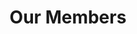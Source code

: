 ---
layout: members
title: Our Members
permalink: /members
officers:
  President:
    Jorge Nario:
      alum: false
      year: "CAS 2020"
      img: "beta/jorge.jpg"
  Vice President:
    Vivian Gunawan:
      alum: false
      year: "CAS 2021"
      img: "beta/vivian.jpg"
  Secretary:
    Rachel Yang:
      alum: false
      year: "ENG 2020"
      img: "alpha/rachel.jpg"
      social:
        linkedin: "https://www.linkedin.com/in/rachel-yang-76049312b/"
        email: "ryang3@bu.edu"
  Director of Operations:
    Ivorine Do:
      alum: false
      year: "CAS/QST 2019"
      img: "beta/ivorine.jpg"
  Director of Recruitment:
    Melissa Lopez:
      alum: false
      year: "CAS 2021"
      img: "beta/melissa.jpg"
  Director of Internal Development:
    Michael Djaballah:
      alum: false
      year: "CAS 2020"
      img: "beta/mike.jpg"
  Director of Marketing:
    Brian He:
      alum: false
      year: "ENG 2020"
      img: "alpha/brian.jpg"
      social:
        linkedin: "https://www.linkedin.com/in/brian-he/"
        github: "https://github.com/brianhe12"
        email: "brianhe@bu.edu"
  Treasurer:
    Sumara Ali:
      alum: false
      year: "CAS 2021"
      img: "alpha/sumara.jpg"
      social:
        linkedin: "https://www.linkedin.com/in/sumara-ali/"
        github: "https://github.com/sumara523"
        email: "alisum@bu.edu"
members:
  Alpha Class:
    Alan Burstein:
      alum: false
      year: "CAS 2020"
      img: "alpha/alan.jpg"
      social:
        facebook: "https://www.facebook.com/alan.burstein.560"
        linkedin: "https://www.linkedin.com/in/alan-burstein/"
        github: "https://github.com/osirissc2"
        email: "alanbur@bu.edu"
    Brian He:
      alum: false
      year: "ENG 2020"
      img: "alpha/brian.jpg"
      social:
        linkedin: "https://www.linkedin.com/in/brian-he/"
        github: "https://github.com/brianhe12"
        email: "brianhe@bu.edu"
    Jason Cho:
      alum: false
      year: "CAS 2020"
      img: "alpha/jason.jpg"
      social:
        linkedin: "https://www.linkedin.com/in/jason-j-cho/"
        github: "https://github.com/jjuncho"
        email: "jjuncho@bu.edu"
    Jinghu Lei:
      alum: false
      year: "CAS 2020"
      img: "alpha/jinghu.jpg"
      social:
        linkedin: "https://www.linkedin.com/in/jinghu-lei/"
        github: "https://github.com/jinghul"
        email: "jinghul@bu.edu"
    Julius Frost:
      alum: false
      year: "CAS 2021"
      img: "alpha/julius.jpg"
      social:
        facebook: "https://www.facebook.com/JuliusFrost0"
        twitter: "https://twitter.com/Julius_Frost"
        linkedin: "https://www.linkedin.com/in/juliusfrost/"
        github: "https://github.com/juliusfrost"
        email: "juliusf@bu.edu"
    Rachel Yang:
      alum: false
      year: "ENG 2020"
      img: "alpha/rachel.jpg"
      social:
        linkedin: "https://www.linkedin.com/in/rachel-yang-76049312b/"
        email: "ryang3@bu.edu"
    Rudhra Raveendran:
      alum: false
      year: "CAS 2020"
      img: "alpha/rudy.jpg"
      social:
        facebook: "https://www.facebook.com/sooperooday/"
        twitter: "https://twitter.com/sooperooday"
        linkedin: "https://www.linkedin.com/in/rooday/"
        github: "https://github.com/ROODAY"
        email: "rooday@bu.edu"
    Sumara Ali:
      alum: false
      year: "CAS 2021"
      img: "alpha/sumara.jpg"
      social:
        linkedin: "https://www.linkedin.com/in/sumara-ali/"
        github: "https://github.com/sumara523"
        email: "alisum@bu.edu"
  Beta Class:
    Benji Spetter-Goldstein:
      alum: false
      year: "CAS 2021"
      img: "beta/benji.jpg"
    Cali Dolfi:
      alum: false
      year: "CAS 2021"
      img: "beta/cali.jpg"
    Darcy Meyer:
      alum: false
      year: "CAS 2022"
      img: "beta/darcy.jpg"
    Deren Singh:
      alum: false
      year: "CAS 2021"
      img: "beta/deren.jpg"
    Gabrielle Chan:
      alum: false
      year: "ENG 2021"
      img: "beta/gabrielle.jpg"
    Ivorine Do:
      alum: false
      year: "CAS/QST 2019"
      img: "beta/ivorine.jpg"
    Jason Li:
      alum: false
      year: "CAS 2022"
      img: "beta/jason.jpg"
    Jorge Nario:
      alum: false
      year: "CAS 2020"
      img: "beta/jorge.jpg"
    Joshua Pei:
      alum: false
      year: "2021"
      img: "beta/josh.jpg"
    Melissa Lopez:
      alum: false
      year: "CAS 2021"
      img: "beta/melissa.jpg"
    Michael Djaballah:
      alum: false
      year: "CAS 2020"
      img: "beta/mike.jpg"
    Nick Ni:
      alum: false
      year: "CAS 2021"
      img: "beta/nick.jpg"
    Ning Wang:
      alum: false
      year: "CAS 2021"
      img: "beta/ning.jpg"
    Normandie Essig:
      alum: false
      year: "CAS 2020"
      img: "beta/normandie.jpg"
    Priya Kumari:
      alum: false
      year: "CAS/QST 2021"
      img: "beta/priya.jpg"
    Vivian Gunawan:
      alum: false
      year: "CAS 2021"
      img: "beta/vivian.jpg"
    Warren Partridge:
      alum: false
      year: "CAS 2020"
      img: "beta/warren.jpg"
    Gaius Octavius Thurinus:
      alum: false
      year: "dro nyywcnki nofsmo sc grobo vkxk nov boi gkc rsqr"
      img: "augustus.png"
---